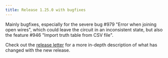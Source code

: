 ```yaml
---
title: Release 1.25.0 with bugfixes
---
```


Mainly bugfixes, especially for the severe bug #979 "Error when joining open wires", which could leave the circuit in an inconsistent state, but also the feature #946 "Import truth table from CSV file".

Check out the [release letter](/docs/releases/release-1.25.0/index.html) for a more in-depth description of what has changed with the new release.
